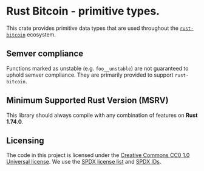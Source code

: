 # Rust Bitcoin - primitive types.

This crate provides primitive data types that are used throughout the
[`rust-bitcoin`](https://github.com/rust-bitcoin) ecosystem.

## Semver compliance

Functions marked as unstable (e.g. `foo__unstable`) are not guaranteed to uphold semver compliance.
They are primarily provided to support `rust-bitcoin`.

## Minimum Supported Rust Version (MSRV)

This library should always compile with any combination of features on **Rust 1.74.0**.

## Licensing

The code in this project is licensed under the [Creative Commons CC0 1.0 Universal license](../LICENSE).
We use the [SPDX license list](https://spdx.org/licenses/) and [SPDX IDs](https://spdx.dev/ids/).
